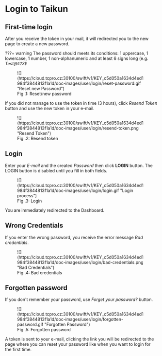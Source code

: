 # **Login to Taikun**

## **First-time login**

After you receive the token in your mail, it will redirected you to the new page to create a new password.

???+ warning
	The password should meets its conditions: 1 uppercase, 1 lowercase, 1 number, 1 non-alphanumeric and at least 6 signs long (e.g. *Test@123*)!

<figure markdown>
  ![](https://cloud.tcpro.cz:30100/swift/v1/KEY_c5d050a1634d4ed1984f3844813f1a1d/doc-images/user/login/reset-password.gif "Reset new Password")
  <figcaption>Fig .1: Reset/new password</figcaption>
</figure>

If you did not manage to use the token in time (3 hours), click *Resend Token* button and use the new token in your e-mail.

<figure markdown>
  ![](https://cloud.tcpro.cz:30100/swift/v1/KEY_c5d050a1634d4ed1984f3844813f1a1d/doc-images/user/login/resend-token.png "Resend Token")
  <figcaption>Fig .2: Resend token</figcaption>
</figure>

## **Login**

Enter your *E-mail* and the created *Password* then click **LOGIN** button. The LOGIN button is disabled until you fill in both fields.

<figure markdown>
  ![](https://cloud.tcpro.cz:30100/swift/v1/KEY_c5d050a1634d4ed1984f3844813f1a1d/doc-images/user/login/login.gif "Login process")
  <figcaption>Fig .3: Login</figcaption>
</figure>

You are immediately redirected to the Dashboard.

## **Wrong Credentials**

If you enter the wrong password, you receive the error message *Bad credentials*.

<figure markdown>
  ![](https://cloud.tcpro.cz:30100/swift/v1/KEY_c5d050a1634d4ed1984f3844813f1a1d/doc-images/user/login/bad-credentials.png "Bad Credentials")
  <figcaption>Fig .4: Bad credentials</figcaption>
</figure>

## **Forgotten password**

If you don't remember your password, use *Forget your password?*  button.

<figure markdown>
  ![](https://cloud.tcpro.cz:30100/swift/v1/KEY_c5d050a1634d4ed1984f3844813f1a1d/doc-images/user/login/forgotten-password.gif "Forgotten Password")
  <figcaption>Fig .5: Forgotten password</figcaption>
</figure>

A token is sent to your e-mail, clicking the link you will be redirected to the page where you can reset your password like when you want to login for the first time.
